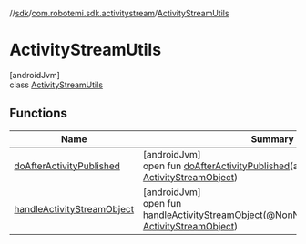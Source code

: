 //[sdk](../../../index.md)/[com.robotemi.sdk.activitystream](../index.md)/[ActivityStreamUtils](index.md)

# ActivityStreamUtils

[androidJvm]\
class [ActivityStreamUtils](index.md)

## Functions

| Name | Summary |
|---|---|
| [doAfterActivityPublished](do-after-activity-published.md) | [androidJvm]<br>open fun [doAfterActivityPublished](do-after-activity-published.md)(activityStreamObject: [ActivityStreamObject](../-activity-stream-object/index.md)) |
| [handleActivityStreamObject](handle-activity-stream-object.md) | [androidJvm]<br>open fun [handleActivityStreamObject](handle-activity-stream-object.md)(@NonNullactivityStreamObject: [ActivityStreamObject](../-activity-stream-object/index.md)) |
